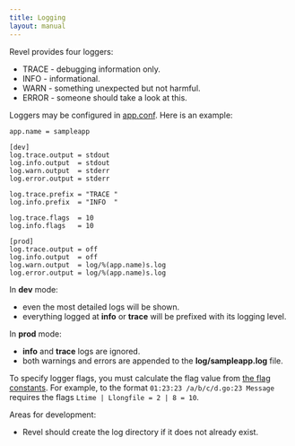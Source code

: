 ```yaml
---
title: Logging
layout: manual
---
```


Revel provides four loggers:
* TRACE - debugging information only.
* INFO - informational.
* WARN - something unexpected but not harmful.
* ERROR - someone should take a look at this.

Loggers may be configured in [app.conf](appconf.html).  Here is an example:

	app.name = sampleapp

	[dev]
	log.trace.output = stdout
	log.info.output  = stdout
	log.warn.output  = stderr
	log.error.output = stderr

	log.trace.prefix = "TRACE "
	log.info.prefix  = "INFO  "

	log.trace.flags  = 10
	log.info.flags   = 10

	[prod]
	log.trace.output = off
	log.info.output  = off
	log.warn.output  = log/%(app.name)s.log
	log.error.output = log/%(app.name)s.log

In **dev** mode:

* even the most detailed logs will be shown.
* everything logged at **info** or **trace** will be prefixed with its logging
level.

In **prod** mode:

* **info** and **trace** logs are ignored.
* both warnings and errors are appended to the **log/sampleapp.log** file.

To specify logger flags, you must calculate the flag value from
[the flag constants](http://www.golang.org/pkg/log/#constants).  For example, to
the format `01:23:23 /a/b/c/d.go:23 Message` requires the flags
`Ltime | Llongfile = 2 | 8 = 10`.

Areas for development:

* Revel should create the log directory if it does not already exist.
